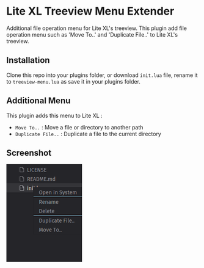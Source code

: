 # Lite XL Treeview Menu Extender
Additional file operation menu for Lite XL's treeview. This plugin add file operation menu such as 'Move To..' and 'Duplicate File..' to Lite XL's treeview.

## Installation
Clone this repo into your plugins folder, or download `init.lua` file, rename it to `treeview-menu.lua` as save it in your plugins folder.

## Additional Menu
This plugin adds this menu to Lite XL :
- `Move To..` : Move a file or directory to another path
- `Duplicate File..` : Duplicate a file to the current directory

## Screenshot
![Screenshot](screenshot.png)
